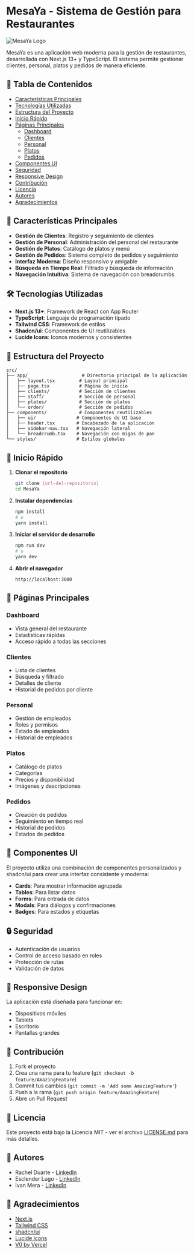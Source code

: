 # MesaYa - Sistema de Gestión para Restaurantes

![MesaYa Logo](./public/images/mesa-ya-log.png)

MesaYa es una aplicación web moderna para la gestión de restaurantes, desarrollada con Next.js 13+ y TypeScript. El sistema permite gestionar clientes, personal, platos y pedidos de manera eficiente.

## 📑 Tabla de Contenidos

- [Características Principales](#-características-principales)
- [Tecnologías Utilizadas](#️-tecnologías-utilizadas)
- [Estructura del Proyecto](#-estructura-del-proyecto)
- [Inicio Rápido](#-inicio-rápido)
- [Páginas Principales](#-páginas-principales)
  - [Dashboard](#dashboard)
  - [Clientes](#clientes)
  - [Personal](#personal)
  - [Platos](#platos)
  - [Pedidos](#pedidos)
- [Componentes UI](#-componentes-ui)
- [Seguridad](#-seguridad)
- [Responsive Design](#-responsive-design)
- [Contribución](#-contribución)
- [Licencia](#-licencia)
- [Autores](#-autores)
- [Agradecimientos](#-agradecimientos)

## 🚀 Características Principales

- **Gestión de Clientes**: Registro y seguimiento de clientes
- **Gestión de Personal**: Administración del personal del restaurante
- **Gestión de Platos**: Catálogo de platos y menú
- **Gestión de Pedidos**: Sistema completo de pedidos y seguimiento
- **Interfaz Moderna**: Diseño responsivo y amigable
- **Búsqueda en Tiempo Real**: Filtrado y búsqueda de información
- **Navegación Intuitiva**: Sistema de navegación con breadcrumbs

## 🛠️ Tecnologías Utilizadas

- **Next.js 13+**: Framework de React con App Router
- **TypeScript**: Lenguaje de programación tipado
- **Tailwind CSS**: Framework de estilos
- **Shadcn/ui**: Componentes de UI reutilizables
- **Lucide Icons**: Iconos modernos y consistentes

## 📁 Estructura del Proyecto

```
src/
├── app/                    # Directorio principal de la aplicación
│   ├── layout.tsx         # Layout principal
│   ├── page.tsx           # Página de inicio
│   ├── clients/           # Sección de clientes
│   ├── staff/             # Sección de personal
│   ├── plates/            # Sección de platos
│   └── order/             # Sección de pedidos
├── components/            # Componentes reutilizables
│   ├── ui/               # Componentes de UI base
│   ├── header.tsx        # Encabezado de la aplicación
│   ├── sidebar-nav.tsx   # Navegación lateral
│   └── breadcrumb.tsx    # Navegación con migas de pan
└── styles/               # Estilos globales
```

## 🚀 Inicio Rápido

1. **Clonar el repositorio**
   ```bash
   git clone [url-del-repositorio]
   cd MesaYa
   ```

2. **Instalar dependencias**
   ```bash
   npm install
   # o
   yarn install
   ```

3. **Iniciar el servidor de desarrollo**
   ```bash
   npm run dev
   # o
   yarn dev
   ```

4. **Abrir el navegador**
   ```
   http://localhost:3000
   ```

## 📱 Páginas Principales

### Dashboard
- Vista general del restaurante
- Estadísticas rápidas
- Acceso rápido a todas las secciones

### Clientes
- Lista de clientes
- Búsqueda y filtrado
- Detalles de cliente
- Historial de pedidos por cliente

### Personal
- Gestión de empleados
- Roles y permisos
- Estado de empleados
- Historial de empleados

### Platos
- Catálogo de platos
- Categorías
- Precios y disponibilidad
- Imágenes y descripciones

### Pedidos
- Creación de pedidos
- Seguimiento en tiempo real
- Historial de pedidos
- Estados de pedidos

## 🎨 Componentes UI

El proyecto utiliza una combinación de componentes personalizados y shadcn/ui para crear una interfaz consistente y moderna:

- **Cards**: Para mostrar información agrupada
- **Tables**: Para listar datos
- **Forms**: Para entrada de datos
- **Modals**: Para diálogos y confirmaciones
- **Badges**: Para estados y etiquetas

## 🔒 Seguridad

- Autenticación de usuarios
- Control de acceso basado en roles
- Protección de rutas
- Validación de datos

## 📱 Responsive Design

La aplicación está diseñada para funcionar en:
- Dispositivos móviles
- Tablets
- Escritorio
- Pantallas grandes

## 🤝 Contribución

1. Fork el proyecto
2. Crea una rama para tu feature (`git checkout -b feature/AmazingFeature`)
3. Commit tus cambios (`git commit -m 'Add some AmazingFeature'`)
4. Push a la rama (`git push origin feature/AmazingFeature`)
5. Abre un Pull Request

## 📄 Licencia

Este proyecto está bajo la Licencia MIT - ver el archivo [LICENSE.md](LICENSE.md) para más detalles.

## 👥 Autores

- Rachel Duarte - [LinkedIn](https://www.linkedin.com/in/rachel-duarte-nunez/)
- Esclender Lugo - [LinkedIn](https://www.linkedin.com/in/esclender-lugo/)
- Ivan Mera - [LinkedIn](https://www.linkedin.com/in/ivan-mera-ibarguen-a9b52a109/)

## 🙏 Agradecimientos

- [Next.js](https://nextjs.org/)
- [Tailwind CSS](https://tailwindcss.com/)
- [shadcn/ui](https://ui.shadcn.com/)
- [Lucide Icons](https://lucide.dev/)
- [V0 by Vercel](https://v0.dev/) 